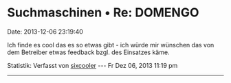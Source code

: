 Suchmaschinen • Re: DOMENGO
===========================

Date: 2013-12-06 23:19:40

Ich finde es cool das es so etwas gibt - ich würde mir wünschen das von
dem Betreiber etwas feedback bzgl. des Einsatzes käme.

Statistik: Verfasst von
[sixcooler](http://forum.yacy-websuche.de/memberlist.php?mode=viewprofile&u=274)
--- Fr Dez 06, 2013 11:19 pm

------------------------------------------------------------------------
